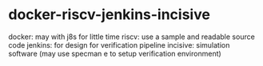 # docker-riscv-jenkins-incisive

docker: may with j8s for little time
riscv: use a sample and readable source code
jenkins: for design for verification pipeline
incisive: simulation software
(may use specman e to setup verification environment)
